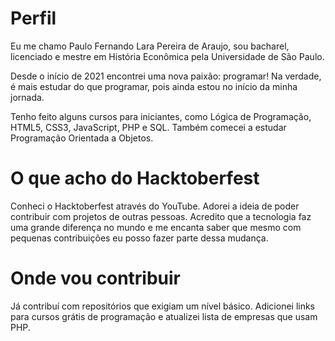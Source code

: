 # Perfil

Eu me chamo Paulo Fernando Lara Pereira de Araujo, sou bacharel, licenciado e mestre em História Econômica pela Universidade de São Paulo.

Desde o início de 2021 encontrei uma nova paixão: programar! Na verdade, é mais estudar do que programar, pois ainda estou no início da minha jornada.

Tenho feito alguns cursos para iniciantes, como Lógica de Programação, HTML5, CSS3, JavaScript, PHP e SQL. Também comecei a estudar Programação Orientada a Objetos.

# O que acho do Hacktoberfest

Conheci o Hacktoberfest através do YouTube. Adorei a ideia de poder contribuir com projetos de outras pessoas. Acredito que a tecnologia faz uma grande diferença no mundo e me encanta saber que mesmo com pequenas contribuições eu posso fazer parte dessa mudança.

# Onde vou contribuir 

Já contribuí com repositórios que exigiam um nível básico. Adicionei links para cursos grátis de programação e atualizei lista de empresas que usam PHP.